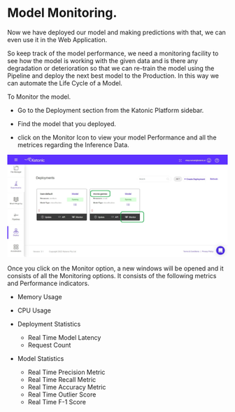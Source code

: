 # Model Monitoring.

Now we have deployed our model and making predictions with that, we can even use it in the Web Application.

So keep track of the model performance, we need a monitoring facility to see how the model is working with the given data and is there any degradation or deterioration so that we can re-train the model using the Pipeline and deploy the next best model to the Production. In this way we can automate the Life Cycle of a Model.

To Monitor the model.

* Go to the Deployment section from the Katonic Platform sidebar.

* Find the model that you deployed.

* click on the Monitor Icon to view your model Performance and all the metrices regarding the Inference Data.

![monitoring](img_src/monitoring.jpg)

Once you click on the Monitor option, a new windows will be opened and it consists of all the Monitoring options. It consists of the following metrics and Performance indicators.

* Memory Usage
* CPU Usage
* Deployment Statistics

    * Real Time Model Latency
    * Request Count
* Model Statistics

    * Real Time Precision Metric
    * Real Time Recall Metric
    * Real Time Accuracy Metric
    * Real Time Outlier Score
    * Real Time F-1 Score 

